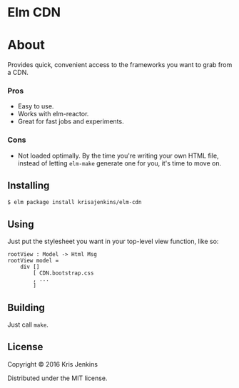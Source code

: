 # Elm CDN

# About

Provides quick, convenient access to the frameworks you want to grab from a CDN.

### Pros

* Easy to use.
* Works with elm-reactor.
* Great for fast jobs and experiments.

### Cons

* Not loaded optimally. By the time you're writing your own HTML file,
  instead of letting `elm-make` generate one for you, it's time to
  move on.

## Installing

``` sh
$ elm package install krisajenkins/elm-cdn
```

## Using

Just put the stylesheet you want in your top-level view function, like so:

```
rootView : Model -> Html Msg
rootView model =
    div []
        [ CDN.bootstrap.css
        , ...
        ]
```

## Building

Just call `make`.

## License

Copyright © 2016 Kris Jenkins

Distributed under the MIT license.
